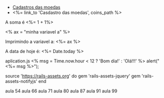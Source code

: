 <ul>
    <li>
        <a href="/coins">Cadastros das moedas</a>
    </li>
    <li>
        <%= link_to 'Casdastro das moedas', coins_path %>
    </li>
</ul>

<p> A soma é <%= 1 + 1%> </p>
<% ax = "minha variavel a" %>
<p> Imprimindo a variavel a: <%= ax %> </p>
<p> A data de hoje é: <%= Date.today %> </p>


aplication.js
<% msg = Time.now.hour < 12 ? 'Bom dia!' : 'Olá!!!' %>
alert("<%= msg %>");

source 'https://rails-assets.org' do
  gem 'rails-assets-jquery'
  gem 'rails-assets-notifyjs'
end


aula 54
aula 66
aula 71
aula 80
aula 87
aula 91
aula 99

